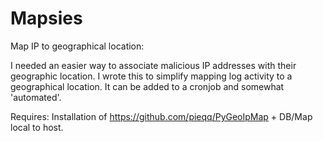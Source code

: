 # Mapsies
Map IP to geographical location:

I needed an easier way to associate malicious IP addresses with their geographic location. I wrote this to simplify mapping log activity to a geographical location. It can be added to a cronjob and somewhat 'automated'.

Requires:
Installation of https://github.com/pieqq/PyGeoIpMap + DB/Map local to host. 
